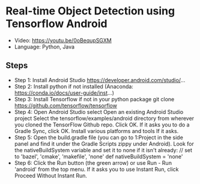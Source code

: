 # Real-time Object Detection using Tensorflow Android
* Video: https://youtu.be/0oBequpSGXM 
* Language: Python, Java

## Steps
* Step 1: Install Android Studio https://developer.android.com/studio/...
* Step 2: Install python if not installed (Anaconda: https://conda.io/docs/user-guide/inst...)
* Step 3: Install Tensorflow if not in your python package
 git clone https://github.com/tensorflow/tensorflow
* Step 4: Open Android Studio
  select Open an existing Android Studio project
Select the tensorflow/examples/android directory from wherever you cloned the TensorFlow Github repo. Click OK.
  If it asks you to do a Gradle Sync, click OK.
  Install various platforms and tools If it asks.
* Step 5: Open the build.gradle file 
  (you can go to 1:Project in the side panel and find it under the Gradle Scripts zippy under Android).
  Look for the nativeBuildSystem variable and set it to none if it isn't already:
  // set to 'bazel', 'cmake', 'makefile', 'none'
  def nativeBuildSystem = 'none'
* Step 6: Click the Run button (the green arrow) or use Run - Run 'android' from the top menu.
  If it asks you to use Instant Run, click Proceed Without Instant Run.
